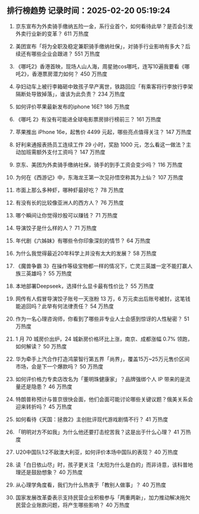 
## 排行榜趋势 记录时间：2025-02-20 05:19:24
  
  1. 京东宣布为外卖骑手缴纳五险一金，系行业首个，如何看待此举？是否会引发外卖行业新的变革？ 611 万热度
    
  2. 美团宣布「将为全职及稳定兼职骑手缴纳社保」，对骑手行业影响有多大？后续还有哪些企业会跟进？ 551 万热度
    
  3. 《哪吒2》香港首映，现场人山人海，周星驰cos哪吒，连写10遍我要看《哪吒2》，香港票房潜力如何？ 450 万热度
    
  4. 孕妇动车上被行李箱砸中致孩子早产离世，铁路回应「有乘客将行李放行李架隔断处导致掉落」，谁该为此负责？ 234 万热度
    
  5. 如何评价苹果最新发布的iphone 16E? 186 万热度
    
  6. 《哪吒 2》有没有可能进全球电影票房排行榜前三？ 161 万热度
    
  7. 苹果推出 iPhone 16e，起售价 4499 元起，哪些亮点值得关注？ 147 万热度
    
  8. 好利来通报表扬员工连续工作 29 小时，奖励 1000 元，怎么看这一做法？主动加班需额外支付工资吗？ 147 万热度
    
  9. 京东、美团为外卖骑手缴纳社保，骑手的到手工资会变少吗？ 116 万热度
    
  10. 为何在《西游记》中，东海龙王第一次见孙悟空称其为上仙？ 107 万热度
    
  11. 市面上那么多种虾，哪种虾最好吃？ 78 万热度
    
  12. 有没有长的比较像亚洲人的西方人？ 76 万热度
    
  13. 哪个瞬间让你觉得炒股可以赚钱？ 71 万热度
    
  14. 导演饺子是什么样的人？ 71 万热度
    
  15. 年代剧《六姊妹》有哪些令你印象深刻的情节？ 64 万热度
    
  16. 为什么我觉得最近20年科学上并没有太大的发展？ 58 万热度
    
  17. 《魔兽争霸 3》在操作等级宝物都一样的情况下，亡灵三英雄一定不能打赢人族三英雄吗？ 55 万热度
    
  18. 本地部署Deepseek，选择什么显卡最有性价比？ 55 万热度
    
  19. 网传有人假冒导演饺子账号一天涨粉 13 万，6 万元卖出后账号被封，这笔钱能追回吗？此举有何法律责任？ 54 万热度
    
  20. 作为一名心理咨询师，你看到了哪些非专业人士会感到惊讶的人性秘密？ 51 万热度
    
  21. 1 月 70 城房价出炉，24 城新房价格环比上涨，南京、成都涨幅 0.7% 领跑，如何解读？ 50 万热度
    
  22. 华为牵手上汽合作打造鸿蒙智行第五界「尚界」，覆盖15万~25万元售价区间市场，会是下一个爆款吗？ 50 万热度
    
  23. 如何评价格力专卖店改名为「董明珠健康家」？品牌强绑个人 IP 带来的是流量还是隐患？ 46 万热度
    
  24. 特朗普称预计与普京很快会面，他们会面可能讨论哪些关键议题？俄美关系会迎来转折吗？ 45 万热度
    
  25. 如何看待《天国：拯救2》主创批评现代游戏剧情不行？ 41 万热度
    
  26. 「明明对方不如我」为什么他还要打击挖苦我？这是出于什么心理？ 41 万热度
    
  27. U20中国队1:2不敌澳大利亚，如何评价本场中国队的表现？ 40 万热度
    
  28. 读「白日依山尽」时，孩子更关注「太阳为什么是白的」而非诗意，该科普地理还是鼓励想象？ 40 万热度
    
  29. 从心理学角度看，我们为什么热衷于「教别人做事」？ 40 万热度
    
  30. 国家发展改革委表示支持民营企业积极参与「两重两新」，加力推动解决拖欠民营企业账款问题，将产生哪些影响？ 40 万热度
    